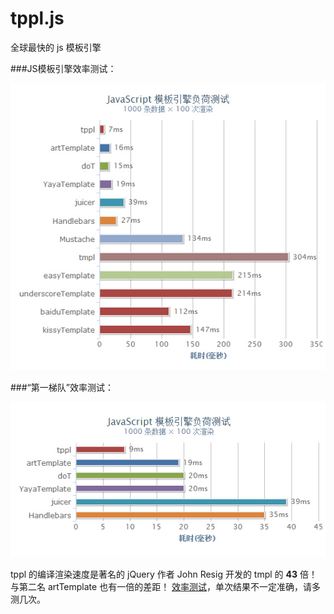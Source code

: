 tppl.js
=======

全球最快的 js 模板引擎

###JS模板引擎效率测试：

![效率测试](test/all.jpg)

###“第一梯队”效率测试：

![效率测试](test/some.jpg)

tppl 的编译渲染速度是著名的 jQuery 作者 John Resig 开发的 tmpl 的 **43** 倍！与第二名 artTemplate 也有一倍的差距！ [效率测试](http://yangjiepro.github.io/tppl/test/test.htm)，单次结果不一定准确，请多测几次。


